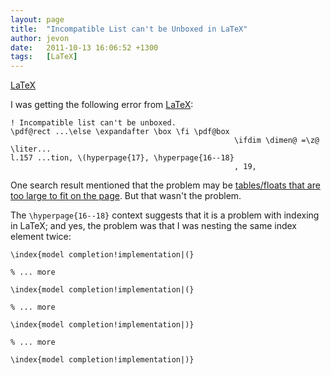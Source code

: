 ```yaml
---
layout: page
title:  "Incompatible List can't be Unboxed in LaTeX"
author: jevon
date:   2011-10-13 16:06:52 +1300
tags:   [LaTeX]
---
```


[LaTeX](Latex.md)

I was getting the following error from [LaTeX](Latex.md):

```
! Incompatible list can't be unboxed.
\pdf@rect ...\else \expandafter \box \fi \pdf@box 
                                                  \ifdim \dimen@ =\z@ \liter...
l.157 ...tion, \(hyperpage{17}, \hyperpage{16--18}
                                                  , 19,
```

One search result mentioned that the problem may be <a href="http://www.tug.org/pipermail/texhax/2006-August/006747.html">tables/floats that are too large to fit on the page</a>. But that wasn't the problem.

The `\hyperpage{16--18}` context suggests that it is a problem with indexing in LaTeX; and yes, the problem was that I was nesting the same index element twice:

```
\index{model completion!implementation|(}

% ... more

\index{model completion!implementation|(}

% ... more 

\index{model completion!implementation|)}

% ... more 

\index{model completion!implementation|)}
```
